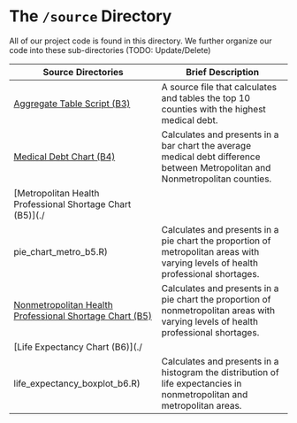 # The `/source` Directory

All of our project code is found in this directory.  We further organize our code into 
these sub-directories (TODO: Update/Delete)

|Source Directories | Brief Description|
|---------------| -----------------|
|[Aggregate Table Script (B3)](./aggregate_table_script_b3.R ) | A source file that calculates and tables the top 10 counties with the highest medical debt.
|[Medical Debt Chart (B4)](./medical_debt_analysis_b4.R) | Calculates and presents in a bar chart the average medical debt difference between Metropolitan and Nonmetropolitan counties.
|[Metropolitan Health Professional Shortage Chart (B5)](./
pie_chart_metro_b5.R) | Calculates and presents in a pie chart the proportion of metropolitan areas with varying levels of health professional shortages.
|[Nonmetropolitan Health Professional Shortage Chart (B5)](./pie_chart_nonmetro_b5.R) | Calculates and presents in a pie chart the proportion of nonmetropolitan areas with varying levels of health professional shortages. 
|[Life Expectancy Chart (B6)](./
life_expectancy_boxplot_b6.R) | Calculates and presents in a histogram the distribution of life expectancies in nonmetropolitan and metropolitan areas.
